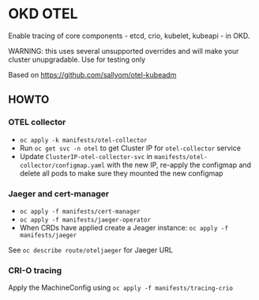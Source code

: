 # OKD OTEL

Enable tracing of core components - etcd, crio, kubelet, kubeapi - in OKD.

WARNING: this uses several unsupported overrides and will make your cluster unupgradable. Use for testing only

Based on https://github.com/sallyom/otel-kubeadm

## HOWTO

### OTEL collector
* `oc apply -k manifests/otel-collector`
* Run `oc get svc -n otel` to get Cluster IP for `otel-collector` service
* Update `ClusterIP-otel-collector-svc` in `manifests/otel-collector/configmap.yaml` with the new IP, re-apply the configmap and delete all pods to make sure they mounted the new configmap

### Jaeger and cert-manager

* `oc apply -f manifests/cert-manager`
* `oc apply -f manifests/jaeger-operator`
* When CRDs have applied create a Jeager instance: `oc apply -f manifests/jaeger`

See `oc describe route/oteljaeger` for Jaeger URL

### CRI-O tracing

Apply the MachineConfig using `oc apply -f manifests/tracing-crio`
